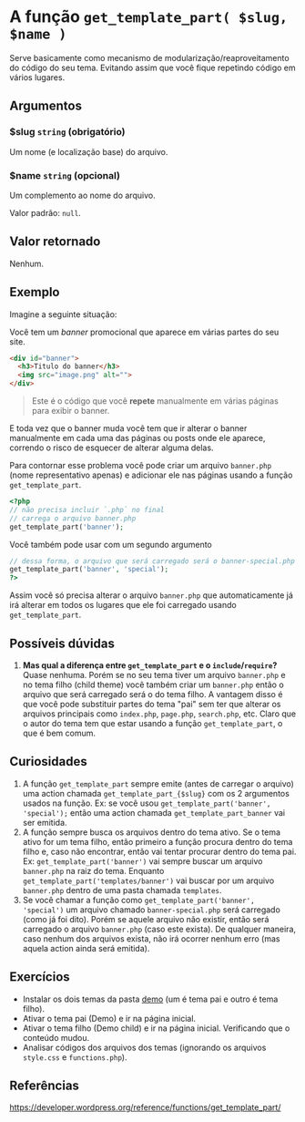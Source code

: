 # A função `get_template_part( $slug, $name )`

Serve basicamente como mecanismo de modularização/reaproveitamento do código do seu tema. Evitando assim que você fique repetindo código em vários lugares. 

## Argumentos

### $slug `string` (obrigatório)
Um nome (e localização base) do arquivo.

### $name `string` (opcional)
Um complemento ao nome do arquivo.

Valor padrão: `null`.

## Valor retornado

Nenhum.

## Exemplo

Imagine a seguinte situação: 

Você tem um *banner* promocional que aparece em várias partes do seu site. 

```html
<div id="banner">
  <h3>Titulo do banner</h3>
  <img src="image.png" alt="">
</div>
```

> Este é o código que você **repete** manualmente em várias páginas para exibir o banner.

E toda vez que o banner muda você tem que ir alterar o banner manualmente em cada uma das páginas ou posts onde ele aparece, correndo o risco de esquecer de alterar alguma delas.

Para contornar esse problema você pode criar um arquivo `banner.php` (nome representativo apenas) e adicionar ele nas páginas usando a função `get_template_part`.

```php
<?php
// não precisa incluir `.php` no final
// carrega o arquivo banner.php
get_template_part('banner');
```

Você também pode usar com um segundo argumento

```php
// dessa forma, o arquivo que será carregado será o banner-special.php
get_template_part('banner', 'special'); 
?>
```

Assim você só precisa alterar o arquivo `banner.php` que automaticamente já irá alterar em todos os lugares que ele foi carregado usando `get_template_part`.

## Possíveis dúvidas

1. **Mas qual a diferença entre `get_template_part` e o `include`/`require`?**
Quase nenhuma. Porém se no seu tema tiver um arquivo `banner.php` e no tema filho (child theme) você também criar um `banner.php` então o arquivo que será carregado será o do tema filho. A vantagem disso é que você pode substituir partes do tema "pai" sem ter que alterar os arquivos principais como `index.php`, `page.php`, `search.php`, etc. Claro que o autor do tema tem que estar usando a função `get_template_part`, o que é bem comum.

## Curiosidades

1. A função `get_template_part` sempre emite (antes de carregar o arquivo) uma action chamada `get_template_part_{$slug}` com os 2 argumentos usados na função. Ex: se você usou `get_template_part('banner', 'special');` então uma action chamada `get_template_part_banner` vai ser emitida.
2. A função sempre busca os arquivos dentro do tema ativo. Se o tema ativo for um tema filho, então primeiro a função procura dentro do tema filho e, caso não encontrar, então vai tentar procurar dentro do tema pai. Ex: `get_template_part('banner')` vai sempre buscar um arquivo `banner.php` na raiz do tema. Enquanto `get_template_part('templates/banner')` vai buscar por um arquivo `banner.php` dentro de uma pasta chamada `templates`.
3. Se você chamar a função como `get_template_part('banner', 'special')` um arquivo chamado `banner-special.php` será carregado (como já foi dito). Porém se aquele arquivo não existir, então será carregado o arquivo `banner.php` (caso este exista). De qualquer maneira, caso nenhum dos arquivos exista, não irá ocorrer nenhum erro (mas aquela action ainda será emitida).

## Exercícios

- Instalar os dois temas da pasta [demo](https://github.com/luizbills/mentoria-do-ct/tree/master/wordpress/get-template-part/chapter-1/demo) (um é tema pai e outro é tema filho).
- Ativar o tema pai (Demo) e ir na página inicial.
- Ativar o tema filho (Demo child) e ir na página inicial. Verificando que o conteúdo mudou.
- Analisar códigos dos arquivos dos temas (ignorando os arquivos `style.css` e `functions.php`).

## Referências
https://developer.wordpress.org/reference/functions/get_template_part/
